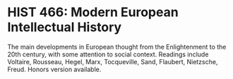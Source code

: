 # HIST 466: Modern European Intellectual History

The main developments in European thought from the Enlightenment to the 20th century, with some attention to social context. Readings include Voltaire, Rousseau, Hegel, Marx, Tocqueville, Sand, Flaubert, Nietzsche, Freud. Honors version available.